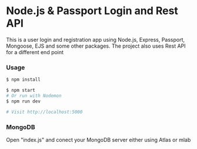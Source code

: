 # Node.js & Passport Login and Rest API

This is a user login and registration app using Node.js, Express, Passport, Mongoose, EJS and some other packages.
The project also uses Rest API for a different end point


### Usage

```sh
$ npm install
```

```sh
$ npm start
# Or run with Nodemon
$ npm run dev

# Visit http://localhost:5000
```

### MongoDB

Open "index.js" and conect your MongoDB server either using Atlas or mlab
